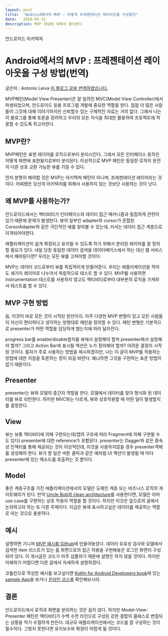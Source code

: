 ```yaml
---
layout: post
title:  "Android에서의 MVP : 어떻게 프레젠테이션 레이아웃을 구성할지"
date:   2018-05-31
description: MVP 개념에 대해서 알아본다
---
```

<p class="intro"><span class="dropcap">안</span>드로이드 아키텍처</p>

# Android에서의 MVP : 프레젠테이션 레이아웃을 구성 방법(번역)

글쓴이 : Antonio Leiva
[이 블로그 글을 번역하였습니다.](https://antonioleiva.com/mvp-android/)


MVP패턴(Model View Presenter)은 잘 알려진 MVC(Model View Controller)에서 파생되었으며, 안드로이드 응용 프로그램 개발에 중요한 역할을 한다. 점점 더 많은 사람들이 그것에 대해 이야기하지만 신뢰할수 있는 구체적인 자료는 거의 없다. 그래서 나는 이 블로그를 통해 토론을 장려하고 우리의 모든 지식을 최대한 활용하여 프로젝트에 적용할 수 있도록 하고자한다.

## MVP란?
MVP패턴은 표현 레이어를 로직으로부터 분리시킨다. 그래서 모든 인터페이스 동작은 어떻게 화면에 표현될지로부터 분리된다. 이상적으로 MVP 패턴은 동일한 로직이 완전히 다른 상호 교환 가능한 뷰를 가질 수 있다.

먼저 분명히 해야할 것은 MVP는 아키텍쳐 패턴이 아니며, 프레젠테이션 레이어라는 것이다. 어찌됐든 당신의 아키텍처를 위해서 사용하지 않는 것보단 사용하는 것이 낫다.

## 왜 MVP를 사용하는가?
안드로이드에서는 액티비티가 인터페이스와 데이터 접근 매커니즘과 밀접하게 관련이 있기 때문에 문제가 발생한다. 뷰의 일부인 adapter와 cursor가 혼합된 CursorAdapter와 같은 극단적인 예를 찾아볼 수 있는데, 커서는 데이터 접근 계층으로 이격되어야한다.

애플리케이션이 쉽게 확장되고 유지될 수 있도록 하기 위해서 분리된 레이어를 잘 정의할 필요가 있다. 내일 당장 동일한 데이터 검색을 데이터베이스에서 하는 대신 웹 서비스에서 해야된다면? 우리는 모든 뷰를 고쳐야할 것이다.

MVP는 데이터 코드로부터 뷰를 독립적이게 만들어준다. 우리는 애플리케이션을 적어도 세가지 레이어로 나누어서 독립적으로 테스트 할 수 있다. MVP를 사용하면 instrumentation 테스트를 사용하지 않고도 액티비티로부터 대부분의 로직을 가져와서 테스트를 할 수 있다.

## MVP 구현 방법
음, 이것이 바로 모든 것이 시작된 원인이지. 아주 다양한 MVP 변형이 있고 모든 사람들이 자신이 편리하다고 생각하는 방향대로 패턴을 정의할 수 있다. 패턴 변형은 기본적으로 presenter가 어떤 역할을 담당하게 했는지에 따라 달라진다.

progress bar를 enable/disable할지를 뷰에서 설정해야 할까 presenter에서 설정해야 할까? 그리고 Action Bar에 표시될 액션은 누가 정의해야 할까? 어려운 결정이 시작된 것이다. 필자가 주로 사용하는 방법을 제시하겠지만, 나는 이 글이 MVP를 적용하는 방법에 대한 지침을 토론하는 장이 되길 바란다. 왜냐하면 그것을 구현하는 표준 방법이 없기 때문이다.

## Presenter
presenter는 뷰와 모델의 중간자 역할을 한다. 모델에서 데이터를 찾아 형식화 된 데이터를 뷰로 리턴한다. 하지만 MVC와는 다르게, 뷰와 상호작용할 때 어떤 일이 발생할지를 결정한다.

## View
뷰는 보통 액티비티에 의해 구현되는데(앱의 구조에 따라 Fragment에 의해 구현될 수도 있다) presenter에 대한 reference가 포함된다. presenter는 Dagger와 같은 종속성 인젝터를 통해 제공되는 것이 이상적인데, 이것을 사용하지않을 경우 presenter객체를 생성해야 한다. 뷰가 할 일은 버튼 클릭과 같은 예처럼 UI 액션이 발생될 때 마다 presenter에 있는 메소드를 호출하는 것 뿐이다.

## Model
좋은 계층구조를 가진 애플리케이션에서의 모델은 도메인 계층 또는 비즈니스 로직의 게이트웨이가 된다. 만약 [Uncle Bob의 clean architecture](https://8thlight.com/blog/uncle-bob/2012/08/13/the-clean-architecture.html)를 사용한다면, 모델은 아마 use case를 구현하는 상호 작용자 역할을 할 것이다. 하지만 이것은 앞으로의 글에서 논의하고자 하는 또 다른 주제이다. 지금은 뷰에 표시하고싶은 데이터를 제공하는 역할로 아는 것으로 충분하다.

## 예시
설명하면 기니까 [MVP 예시를 Github](https://github.com/antoniolg/androidmvp)에 만들어놓았다. 데이터 유효성 검사와 모델에서 검색한 item 리스트가 있는 홈 화면으로의 접근 허용을 구현해놓은 로그인 화면이 구성되어 있다. 이 게시글은 코드가 아주 심플하기 때문에 설명은 하지 않을 것이다. 하지만 이해하기 어렵다면 다른 글에서 자세하게 설명하겠다.

코틀린으로 작성한 예시를 보고싶다면 [Kotlin for Android Developers book](https://antonioleiva.com/kotlin-android-developers-book/)에 있는 [sample App](https://github.com/antoniolg/Kotlin-for-Android-Developers)을 보거나 [온라인 코스](https://antonioleiva.com/online-course/)를 확인해보시라.

## 결론
안드로이드에서 로직과 화면을 분리하는 것은 쉽지 않다. 하지만 Model-View-Presenter 패턴은 액티비티가 수백 수천 라인으로 구성된 강한 결합의 클래스로 변질되는 상황을 막기 수월하게 만든다. 대규모 애플리케이션에서는 코드를 잘 구성하는 것이 필수이다. 그렇지 못한다면 유지보수와 확장이 어렵게 될 것이다.
